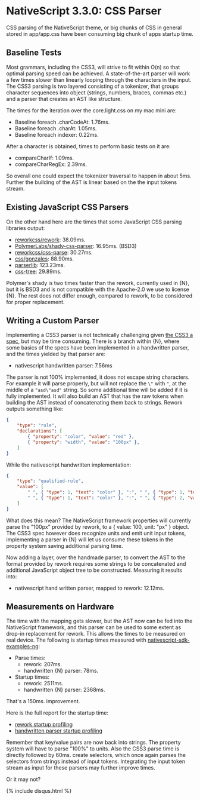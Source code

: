 # NativeScript 3.3.0: CSS Parser

CSS parsing of the NativeScript theme, or big chunks of CSS in general stored in app/app.css have been consuming big chunk of apps startup time.

## Baseline Tests
Most grammars, including the CSS3, will strive to fit within O(n) so that optimal parsing speed can be achieved. A state-of-the-art parser will work a few times slower than linearly looping through the characters in the input. The CSS3 parsing is two layered consisting of a tokenizer, that groups character sequences into object (strings, numbers, braces, commas etc.) and a parser that creates an AST like structure.

The times for the iteration over the core.light.css on my mac mini are:
 - Baseline foreach .charCodeAt: 1.76ms.
 - Baseline foreach .charAt: 1.05ms.
 - Baseline foreach indexer: 0.22ms.

After a character is obtained, times to perform basic tests on it are:
 - compareCharIf: 1.09ms.
 - compareCharRegEx: 2.39ms.

So overall one could expect the tokenizer traversal to happen in about 5ms. Further the building of the AST is linear based on the the input tokens stream.

## Existing JavaScript CSS Parsers
On the other hand here are the times that some JavaScript CSS parsing libraries output:
 - [reworkcss/rework](https://github.com/reworkcss/rework): 38.09ms.
 - [PolymerLabs/shady-css-parser](https://github.com/PolymerLabs/shady-css-parser): 16.95ms. (BSD3)
 - [reworkcss/css-parse](https://github.com/reworkcss/css-parse): 30.27ms.
 - [css/gonzales](https://github.com/css/gonzales): 88.90ms.
 - [parserlib](https://github.com/CSSLint/parser-lib): 123.23ms.
 - [css-tree](https://github.com/csstree/csstree): 29.89ms.

Polymer's shady is two times faster than the rework, currently used in {N}, but it is BSD3 and is not compatible with the Apache-2.0 we use to license {N}. The rest does not differ enough, compared to rework, to be considered for proper replacement.

## Writing a Custom Parser
Implementing a CSS3 parser is not technically challenging given [the CSS3 a spec](https://www.w3.org/TR/css-syntax-3/), but may be time consuming. There is a branch within {N}, where some basics of the specs have been implemented in a handwritten parser, and the times yielded by that parser are:
 - nativescript handwritten parser: 7.56ms

The parser is not 100% implemented, it does not escape string characters. For example it will parse properly, but will not replace the `\"` with `"`, at the middle of a `"asd\"asd"` string. So some additional time will be added if it is fully implemented. It will also build an AST that has the raw tokens when building the AST instead of concatenating them back to strings. Rework outputs something like:
``` JSON
{
    "type": "rule",
    "declarations": [
        { "property": "color", "value": "red" },
        { "property": "width", "value": "100px" },
    ]
}
```
While the nativescript handwritten implementation:
``` JSON
{
    "type": "qualified-rule",
    "value": [
        " ", { "type": 1, "text": "color" }, ":", " ", { "type": 1, "text": "red" }, ";",
        " ", { "type": 1, "text": "color" }, ":", " ", { "type": 2, "value": "100", "unit": "px" }
    ]
}
```
What does this mean? The NativeScript framework properties will currently parse the "100px" provided by rework, to a { value: 100, unit: "px" } object. The CSS3 spec however does recognize units and emit unit input tokens, implementing a parser in {N} will let us consume these tokens in the property system saving additional parsing time.

Now adding a layer, over the handmade parser, to convert the AST to the format provided by rework requires some strings to be concatenated and additional JavaScript object tree to be constructed. Measuring it results into:
 - nativescript hand written parser, mapped to rework: 12.12ms.

## Measurements on Hardware
The time with the mapping gets slower, but the AST now can be fed into the NativeScript framework, and this parser can be used to some extent as drop-in replacement for rework. This allows the times to be measured on real device. The following is startup times measured with [nativescript-sdk-examples-ng](https://github.com/NativeScript/nativescript-sdk-examples-ng):
 - Parse times:
    - rework: 207ms.
    - handwritten {N} parser: 78ms.
 - Startup times:
    - rework: 2511ms.
    - handwritten {N} parser: 2368ms.

That's a 150ms. improvement.

Here is the full report for the startup time:
- [rework startup profiling](./reports/android-sdk-ng-nexus5-rework.html)
- [handwritten parser startup profiling](./reports/android-sdk-ng-nexus5-n.html)

Remember that key/value pairs are now back into strings. The property system will have to parse "100%" to units. Also the CSS3 parse time is directly followed by 60ms. create selectors, which once again parses the selectors from strings instead of input tokens. Integrating the input token stream as input for these parsers may further improve times.

Or it may not?

{% include disqus.html %}